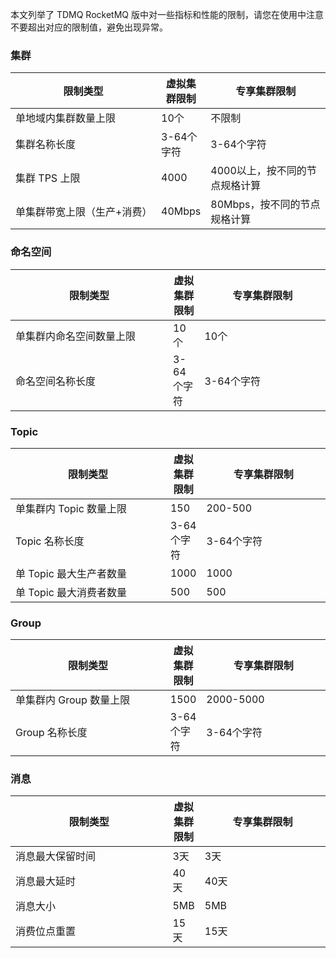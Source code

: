 本文列举了 TDMQ RocketMQ 版中对一些指标和性能的限制，请您在使用中注意不要超出对应的限制值，避免出现异常。

<style>
table th:first-of-type {
    width: 50%;
}
table th:nth-of-type(2) {
    width: 10%;
}
table th:nth-of-type(3) {
    width: 40%;
}
</style>


### 集群

| 限制类型             | 虚拟集群限制 | 专享集群限制 |
| -------------------- | ------------ | ----------------- |
| 单地域内集群数量上限 | 10个         | 不限制           |
| 集群名称长度         | 3-64个字符   | 3-64个字符   |
| 集群 TPS 上限             | 4000         | 4000以上，按不同的节点规格计算   |
| 单集群带宽上限（生产+消费） | 40Mbps       | 80Mbps，按不同的节点规格计算                         |

### 命名空间

| 限制类型                        | 虚拟集群限制 | 专享集群限制                     |
| ------------------------------- | ------------ | -------------------------------- |
| 单集群内命名空间数量上限        | 10个         | 10个                             |
| 命名空间名称长度                | 3-64个字符   | 3-64个字符 |

### Topic

| 限制类型                | 虚拟集群限制 | 专享集群限制 |
| ----------------------- | ------------ | ------------ |
| 单集群内 Topic 数量上限 | 150          | 200-500      |
| Topic 名称长度          | 3-64个字符   | 3-64个字符   |
| 单 Topic 最大生产者数量 | 1000         | 1000         |
| 单 Topic 最大消费者数量 | 500          | 500          |

###  Group

| 限制类型                | 虚拟集群限制 | 专享集群限制 |
| ----------------------- | ------------ | ------------ |
| 单集群内 Group 数量上限 | 1500         | 2000-5000    |
| Group 名称长度          | 3-64个字符   | 3-64个字符   |

###  消息


| 限制类型         | 虚拟集群限制 | 专享集群限制 |
| ---------------- | ------------ | ------------ |
| 消息最大保留时间 | 3天          | 3天          |
| 消息最大延时     | 40天         | 40天         |
| 消息大小         | 5MB          | 5MB          |
| 消费位点重置     | 15天         | 15天         |

